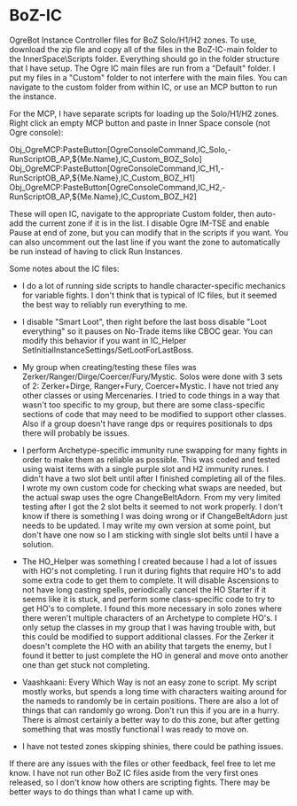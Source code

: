 # BoZ-IC
OgreBot Instance Controller files for BoZ Solo/H1/H2 zones.  To use, download the zip file and copy all of the files in the BoZ-IC-main folder to the InnerSpace\Scripts folder.  Everything should go in the folder structure that I have setup.  The Ogre IC main files are run from a "Default" folder.  I put my files in a "Custom" folder to not interfere with the main files.  You can navigate to the custom folder from within IC, or use an MCP button to run the instance.

For the MCP, I have separate scripts for loading up the Solo/H1/H2 zones.  Right click an empty MCP button and paste in Inner Space console (not Ogre console):

Obj_OgreMCP:PasteButton[OgreConsoleCommand,IC_Solo,-RunScriptOB_AP,\${Me.Name},IC_Custom_BOZ_Solo]
Obj_OgreMCP:PasteButton[OgreConsoleCommand,IC_H1,-RunScriptOB_AP,\${Me.Name},IC_Custom_BOZ_H1]
Obj_OgreMCP:PasteButton[OgreConsoleCommand,IC_H2,-RunScriptOB_AP,\${Me.Name},IC_Custom_BOZ_H2]

These will open IC, navigate to the appropriate Custom folder, then auto-add the current zone if it is in the list.  I disable Ogre IM-TSE and enable Pause at end of zone, but you can modify that in the scripts if you want.  You can also uncomment out the last line if you want the zone to automatically be run instead of having to click Run Instances.

Some notes about the IC files:
- I do a lot of running side scripts to handle character-specific mechanics for variable fights.  I don't think that is typical of IC files, but it seemed the best way to reliably run everything to me.

- I disable "Smart Loot", then right before the last boss disable "Loot everything" so it pauses on No-Trade items like CBOC gear.  You can modify this behavior if you want in IC_Helper SetInitialInstanceSettings/SetLootForLastBoss.

- My group when creating/testing these files was Zerker/Ranger/Dirge/Coercer/Fury/Mystic.  Solos were done with 3 sets of 2: Zerker+Dirge, Ranger+Fury, Coercer+Mystic.  I have not tried any other classes or using Mercenaries.  I tried to code things in a way that wasn't too specific to my group, but there are some class-specific sections of code that may need to be modified to support other classes.  Also if a group doesn't have range dps or requires positionals to dps there will probably be issues.

- I perform Archetype-specific immunity rune swapping for many fights in order to make them as reliable as possible.  This was coded and tested using waist items with a single purple slot and H2 immunity runes.  I didn't have a two slot belt until after I finished completing all of the files.  I wrote my own custom code for checking what swaps are needed, but the actual swap uses the ogre ChangeBeltAdorn.  From my very limited testing after I got the 2 slot belts it seemed to not work properly.  I don't know if there is something I was doing wrong or if ChangeBeltAdorn just needs to be updated.  I may write my own version at some point, but don't have one now so I am sticking with single slot belts until I have a solution.

- The HO_Helper was something I created because I had a lot of issues with HO's not completing.  I run it during fights that require HO's to add some extra code to get them to complete.  It will disable Ascensions to not have long casting spells, periodically cancel the HO Starter if it seems like it is stuck, and perform some class-specific code to try to get HO's to complete.  I found this more necessary in solo zones where there weren't multiple characters of an Archetype to complete HO's.  I only setup the classes in my group that I was having trouble with, but this could be modified to support additional classes.  For the Zerker it doesn't complete the HO with an ability that targets the enemy, but I found it better to just complete the HO in general and move onto another one than get stuck not completing.

- Vaashkaani: Every Which Way is not an easy zone to script.  My script mostly works, but spends a long time with characters waiting around for the nameds to randomly be in certain positions.  There are also a lot of things that can randomly go wrong.  Don't run this if you are in a hurry.  There is almost certainly a better way to do this zone, but after getting something that was mostly functional I was ready to move on.

- I have not tested zones skipping shinies, there could be pathing issues.

If there are any issues with the files or other feedback, feel free to let me know.  I have not run other BoZ IC files aside from the very first ones released, so I don't know how others are scripting fights.  There may be better ways to do things than what I came up with.
